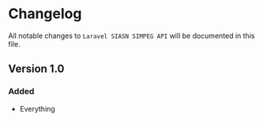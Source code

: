 # Changelog

All notable changes to `Laravel SIASN SIMPEG API` will be documented in this file.

## Version 1.0

### Added
- Everything
